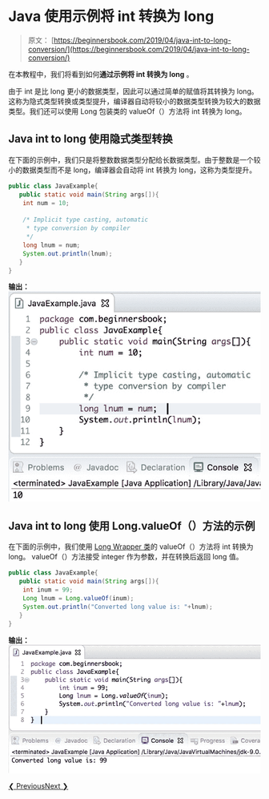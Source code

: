 # Java 使用示例将 int 转换为 long

> 原文： [https://beginnersbook.com/2019/04/java-int-to-long-conversion/](https://beginnersbook.com/2019/04/java-int-to-long-conversion/)

在本教程中，我们将看到如何**通过示例将 int 转换为 long** 。

由于 int 是比 long 更小的数据类型，因此可以通过简单的赋值将其转换为 long。这称为隐式类型转换或类型提升，编译器自动将较小的数据类型转换为较大的数据类型。我们还可以使用 Long 包装类的 valueOf（）方法将 int 转换为 long。

## Java int to long 使用隐式类型转换

在下面的示例中，我们只是将整数数据类型分配给长数据类型。由于整数是一个较小的数据类型而不是 long，编译器会自动将 int 转换为 long，这称为类型提升。

```java
public class JavaExample{  
   public static void main(String args[]){  
	int num = 10;  

	/* Implicit type casting, automatic
	 * type conversion by compiler
	 */
	long lnum = num;  
	System.out.println(lnum);  
   }
}
```

**输出：**
![Java int to long conversion](img/e992b69273a6e358094a1ff24745a037.jpg)

## Java int to long 使用 Long.valueOf（）方法的示例

在下面的示例中，我们使用 [Long Wrapper 类](https://beginnersbook.com/2017/09/wrapper-class-in-java/)的 valueOf（）方法将 int 转换为 long。 valueOf（）方法接受 integer 作为参数，并在转换后返回 long 值。

```java
public class JavaExample{  
   public static void main(String args[]){  
	int inum = 99;  
	Long lnum = Long.valueOf(inum);  
	System.out.println("Converted long value is: "+lnum);  
   }
}
```

**输出：**
![Java int to long conversion using valueOf() method of Long class](img/f6f0d15da3f6266fb2e7cdedb44ffdb9.jpg)

[❮ Previous](https://beginnersbook.com/2018/09/java-convert-int-to-double/)[Next ❯](https://beginnersbook.com/2019/04/java-long-to-int-conversion/)